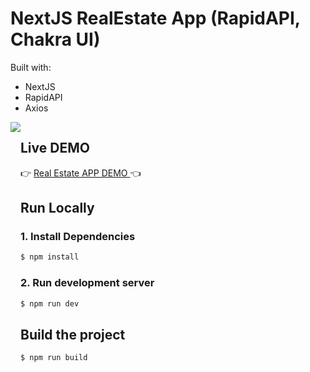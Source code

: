 # NextJS RealEstate App (RapidAPI, Chakra UI)

Built with:
* NextJS
* RapidAPI
* Axios

<div style="display: flex;">
    <img src="https://i.ibb.co/ZLymbRS/ezgif-3-7c273ddda2.gif"/>
<div>

## Live DEMO 
 :point_right: [Real Estate APP DEMO ](https://real-estate-app-2022.vercel.app) :point_left:
  
## Run Locally
### 1. Install Dependencies
```sh
$ npm install
```
### 2. Run development server
```sh 
$ npm run dev 
```

## Build the project
```sh
$ npm run build
```

